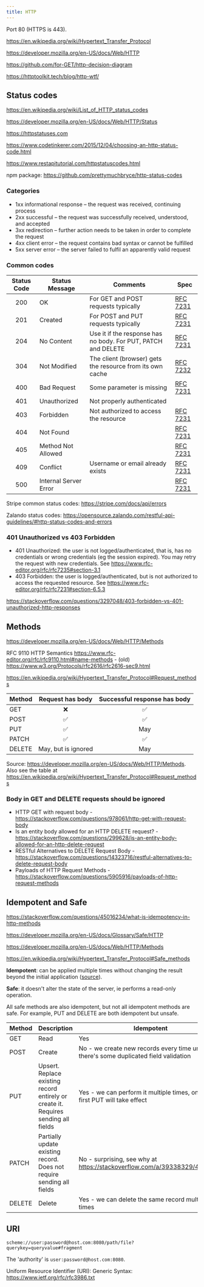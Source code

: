 ```yaml
---
title: HTTP
---
```


Port 80 (HTTPS is 443).

https://en.wikipedia.org/wiki/Hypertext_Transfer_Protocol

https://developer.mozilla.org/en-US/docs/Web/HTTP

https://github.com/for-GET/http-decision-diagram

https://httptoolkit.tech/blog/http-wtf/

## Status codes

https://en.wikipedia.org/wiki/List_of_HTTP_status_codes

https://developer.mozilla.org/en-US/docs/Web/HTTP/Status

https://httpstatuses.com

https://www.codetinkerer.com/2015/12/04/choosing-an-http-status-code.html

https://www.restapitutorial.com/httpstatuscodes.html

npm package: https://github.com/prettymuchbryce/http-status-codes

### Categories

- 1xx informational response – the request was received, continuing process
- 2xx successful – the request was successfully received, understood, and accepted
- 3xx redirection – further action needs to be taken in order to complete the request
- 4xx client error – the request contains bad syntax or cannot be fulfilled
- 5xx server error – the server failed to fulfil an apparently valid request

### Common codes

| Status Code | Status Message        | Comments                                                      | Spec                                                         |
| :---------: | --------------------- | ------------------------------------------------------------- | ------------------------------------------------------------ |
|     200     | OK                    | For GET and POST requests typically                           | [RFC 7231](https://httpwg.org/specs/rfc7231.html#status.200) |
|     201     | Created               | For POST and PUT requests typically                           | [RFC 7231](https://httpwg.org/specs/rfc7231.html#status.201) |
|     204     | No Content            | Use it if the response has no body. For PUT, PATCH and DELETE | [RFC 7231](https://httpwg.org/specs/rfc7231.html#status.204) |
|     304     | Not Modified          | The client (browser) gets the resource from its own cache     | [RFC 7232](https://httpwg.org/specs/rfc7232.html#status.304) |
|     400     | Bad Request           | Some parameter is missing                                     | [RFC 7231](https://httpwg.org/specs/rfc7231.html#status.400) |
|     401     | Unauthorized          | Not properly authenticated                                    |                                                              |
|     403     | Forbidden             | Not authorized to access the resource                         | [RFC 7231](https://httpwg.org/specs/rfc7231.html#status.403) |
|     404     | Not Found             |                                                               | [RFC 7231](https://httpwg.org/specs/rfc7231.html#status.404) |
|     405     | Method Not Allowed    |                                                               | [RFC 7231](https://httpwg.org/specs/rfc7231.html#status.405) |
|     409     | Conflict              | Username or email already exists                              | [RFC 7231](https://httpwg.org/specs/rfc7231.html#status.409) |
|     500     | Internal Server Error |                                                               | [RFC 7231](https://httpwg.org/specs/rfc7231.html#status.500) |

Stripe common status codes: https://stripe.com/docs/api/errors

Zalando status codes: https://opensource.zalando.com/restful-api-guidelines/#http-status-codes-and-errors

### 401 Unauthorized vs 403 Forbidden

- 401 Unauthorized: the user is not logged/authenticated, that is, has no credentials or wrong credentials (eg the session expired). You may retry the request with new credentials. See https://www.rfc-editor.org/rfc/rfc7235#section-3.1
- 403 Forbidden: the user is logged/authenticated, but is not authorized to access the requested resource. See https://www.rfc-editor.org/rfc/rfc7231#section-6.5.3

https://stackoverflow.com/questions/3297048/403-forbidden-vs-401-unauthorized-http-responses

## Methods

https://developer.mozilla.org/en-US/docs/Web/HTTP/Methods

RFC 9110 HTTP Semantics https://www.rfc-editor.org/rfc/rfc9110.html#name-methods - (old) https://www.w3.org/Protocols/rfc2616/rfc2616-sec9.html

https://en.wikipedia.org/wiki/Hypertext_Transfer_Protocol#Request_methods

| Method |  Request has body   | Successful response has body |
| ------ | :-----------------: | :--------------------------: |
| GET    |         ❌          |              ✅              |
| POST   |         ✅          |              ✅              |
| PUT    |         ✅          |             May              |
| PATCH  |         ✅          |              ✅              |
| DELETE | May, but is ignored |             May              |

Source: https://developer.mozilla.org/en-US/docs/Web/HTTP/Methods. Also see the table at https://en.wikipedia.org/wiki/Hypertext_Transfer_Protocol#Request_methods

### Body in GET and DELETE requests should be ignored

- HTTP GET with request body - https://stackoverflow.com/questions/978061/http-get-with-request-body
- Is an entity body allowed for an HTTP DELETE request? - https://stackoverflow.com/questions/299628/is-an-entity-body-allowed-for-an-http-delete-request
- RESTful Alternatives to DELETE Request Body - https://stackoverflow.com/questions/14323716/restful-alternatives-to-delete-request-body
- Payloads of HTTP Request Methods - https://stackoverflow.com/questions/5905916/payloads-of-http-request-methods

## Idempotent and Safe

https://stackoverflow.com/questions/45016234/what-is-idempotency-in-http-methods

https://developer.mozilla.org/en-US/docs/Glossary/Safe/HTTP

https://developer.mozilla.org/en-US/docs/Web/HTTP/Methods

https://en.wikipedia.org/wiki/Hypertext_Transfer_Protocol#Safe_methods

**Idempotent**: can be applied multiple times without changing the result beyond the initial application ([source](https://en.wikipedia.org/wiki/Idempotence)).

**Safe**: it doesn't alter the state of the server, ie performs a read-only operation.

All safe methods are also idempotent, but not all idempotent methods are safe. For example, PUT and DELETE are both idempotent but unsafe.

| Method | Description                                                                        | Idempotent                                                                            | Safe |
| ------ | ---------------------------------------------------------------------------------- | ------------------------------------------------------------------------------------- | ---- |
| GET    | Read                                                                               | Yes                                                                                   | Yes  |
| POST   | Create                                                                             | No - we create new records every time unless there's some duplicated field validation | No   |
| PUT    | Upsert. Replace existing record entirely or create it. Requires sending all fields | Yes - we can perform it multiple times, only the first PUT will take effect           | No   |
| PATCH  | Partially update existing record. Does not require sending all fields              | No - surprising, see why at https://stackoverflow.com/a/39338329/4034572              | No   |
| DELETE | Delete                                                                             | Yes - we can delete the same record multiple times                                    | No   |

## URI

`scheme://user:password@host.com:8080/path/file?querykey=queryvalue#fragment`

The 'authority' is `user:password@host.com:8080`.

Uniform Resource Identifier (URI): Generic Syntax: https://www.ietf.org/rfc/rfc3986.txt

